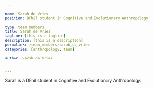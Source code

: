 ```yaml
---

name: Sarah de Vries
position: DPhil student in Cognitive and Evolutionary Anthropology

type: team_members
title: Sarah de Vries
tagline: [this is a tagline]
description: [this is a description]
permalink: /team_members/sarah_de_vries
categories: [anthropology, team]

author: Sarah de Vries


---
```


Sarah is a DPhil student in Cognitive and Evolutionary Anthropology.
